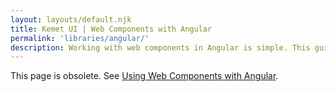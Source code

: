 ```yaml
---
layout: layouts/default.njk
title: Kemet UI | Web Components with Angular
permalink: 'libraries/angular/'
description: Working with web components in Angular is simple. This guide will walk you through the process.
---
```


This page is obsolete. See [Using Web Components with Angular](/integrations/angular/).
